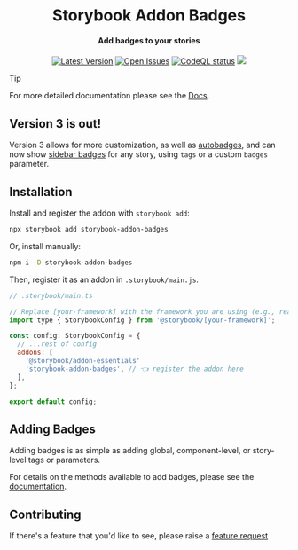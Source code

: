 <div align='center'>
  <h1>Storybook Addon Badges</h1>
  <h4>Add badges to your stories</h4>
  <!-- Badges -->
  <div>
    <a href='https://www.npmjs.com/package/storybook-addon-badges'><img alt='Latest Version' src='https://img.shields.io/npm/v/storybook-addon-badges' /></a>
    <a href='https://github.com/tetarchus/storybook-addon-badges/issues/'><img alt='Open Issues' src='https://img.shields.io/github/issues/tetarchus/storybook-addon-badges' /></a>
    <a href="https://github.com/tetarchus/storybook-addon-badges/actions/workflows/github-code-scanning/codeql"><img src="https://github.com/tetarchus/storybook-addon-badges/actions/workflows/github-code-scanning/codeql/badge.svg?branch=main" alt="CodeQL status" /></a>
    <a href="https://codecov.io/gh/tetarchus/storybook-addon-badges" > 
 <img src="https://codecov.io/gh/tetarchus/storybook-addon-badges/graph/badge.svg?token=AWMAJ5U7B5"/> 
 </a>
  </div>
</div>

> [!TIP]
>
> For more detailed documentation please see the
> [Docs](https://tetarchus.github.io/storybook-addon-badges).

## Version 3 is out!

Version 3 allows for more customization, as well as
[autobadges](https://tetarchus.github.io/storybook-addon-badges/configuration/autobadges), and can
now show
[sidebar badges](https://tetarchus.github.io/storybook-addon-badges/configuration/locations#sidebar)
for any story, using `tags` or a custom `badges` parameter.

## Installation

Install and register the addon with `storybook add`:

```sh
npx storybook add storybook-addon-badges
```

Or, install manually:

```sh
npm i -D storybook-addon-badges
```

Then, register it as an addon in `.storybook/main.js`.

```js
// .storybook/main.ts

// Replace [your-framework] with the framework you are using (e.g., react-webpack5, vue3-vite)
import type { StorybookConfig } from '@storybook/[your-framework]';

const config: StorybookConfig = {
  // ...rest of config
  addons: [
    '@storybook/addon-essentials'
    'storybook-addon-badges', // 👈 register the addon here
  ],
};

export default config;
```

## Adding Badges

Adding badges is as simple as adding global, component-level, or story-level tags or parameters.

For details on the methods available to add badges, please see the
[documentation](https://tetarchus.github.io/storybook-addon-badges/getting-started/add-badges).

## Contributing

If there's a feature that you'd like to see, please raise a
[feature request](https://github.com/tetarchus/storybook-addon-badges/issues/new?assignees=&labels=needs+triage%2Cfeature+request&projects=&template=feature_request.yml&title=%5BFeature%5D%3A+)
